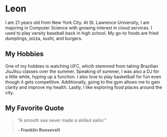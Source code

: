 # Leon 

I am 21 years old from New York City. At St. Lawrence University, I am majoring in Computer Science with growing interest in cloud services. I used 
to play varsity baseball back in high school. My go-to foods are fried dumplings, pizza, sushi, and burgers.

## My Hobbies
One of my hobbies is watching UFC, whcih stemmed from taking Brazilian JiuJitsu classes over the summer. Speaking of summer, 
I was also a DJ for a little while, hyping up a function. I also love to play basketball for fun even though it gets competitive. 
Additionally, going to the gym allows me to gain clarity and improve my health. Lastly, I like exploring food places around the city. 

## My Favorite Quote 
> "A smooth sea never made a skilled sailor."
> 
> **- Franklin Roosevelt** 
